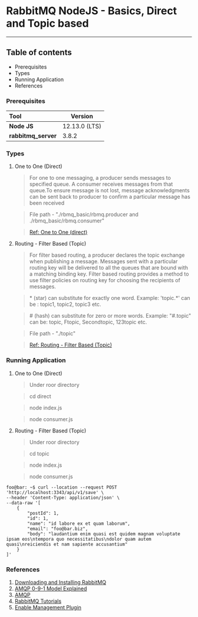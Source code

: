 # RabbitMQ NodeJS - Basics, Direct and Topic based

---

## Table of contents
- Prerequisites
- Types
- Running Application
- References

### Prerequisites

| Tool | Version |
| :--- | ------- |
| **Node JS** | 12.13.0 (LTS) |
| **rabbitmq_server** | 3.8.2 |

### Types

1. One to One (Direct)

    > For one to one messaging, a producer sends messages to specified queue. A consumer receives messages from that queue.To ensure message is not lost, message acknowledgments can be sent back to producer to confirm a particular message has been received

    > File path - "./rbmq_basic/rbmq.producer and ./rbmq_basic/rbmq.consumer"

    > [Ref: One to One (direct)](https://robomq.readthedocs.io/en/latest/one-one/)

2. Routing - Filter Based (Topic)

    > For filter based routing, a producer declares the topic exchange when publishing a message. Messages sent with a particular routing key will be delivered to all the queues that are bound with a matching binding key. Filter based routing provides a method to use filter policies on routing key for choosing the recipients of messages.

    > <span>&ast;</span> (star) can substitute for exactly one word.
    > Example: 'topic.*' can be : topic1, topic2, topic3 etc.

    > <span>#</span> (hash) can substitute for zero or more words.
    > Example: "#.topic" can be: topic, Ftopic, Secondtopic, 123topic etc.

    > File path - "./topic"

    > [Ref: Routing - Filter Based (Topic)](https://robomq.readthedocs.io/en/latest/topic/)

### Running Application

1. One to One (Direct)

    > Under roor directory

    > cd direct

    > node index.js

    > node consumer.js

2. Routing - Filter Based (Topic)

    > Under roor directory

    > cd topic

    > node index.js

    > node consumer.js

```console
foo@bar: ~$ curl --location --request POST 'http://localhost:3343/api/v1/save' \
--header 'Content-Type: application/json' \
--data-raw '[
    {
        "postId": 1,
        "id": 1,
        "name": "id labore ex et quam laborum",
        "email": "foo@bar.biz",
        "body": "laudantium enim quasi est quidem magnam voluptate ipsam eos\ntempora quo necessitatibus\ndolor quam autem quasi\nreiciendis et nam sapiente accusantium"
    }
]'
```

### References

1. [Downloading and Installing RabbitMQ](https://www.rabbitmq.com/download.html)
2. [AMQP 0-9-1 Model Explained](https://www.rabbitmq.com/tutorials/amqp-concepts.html)
3. [AMQP](https://robomq.readthedocs.io/en/latest/AMQP/)
4. [RabbitMQ Tutorials](https://www.rabbitmq.com/getstarted.html)
5. [Enable Management Plugin](https://www.rabbitmq.com/management.html#getting-started)
